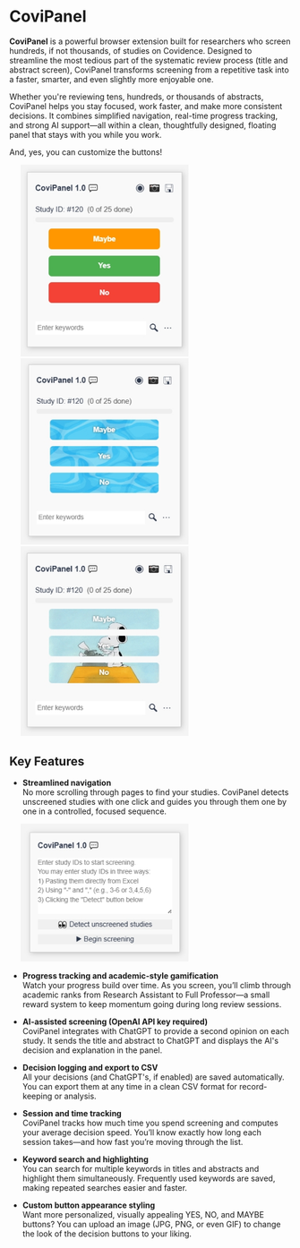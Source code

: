 # CoviPanel

**CoviPanel** is a powerful browser extension built for researchers who screen hundreds, if not thousands, of studies on Covidence. Designed to streamline the most tedious part of the systematic review process (title and abstract screen), CoviPanel transforms screening from a repetitive task into a faster, smarter, and even slightly more enjoyable one.

Whether you're reviewing tens, hundreds, or thousands of abstracts, CoviPanel helps you stay focused, work faster, and make more consistent decisions. It combines simplified navigation, real-time progress tracking, and strong AI support—all within a clean, thoughtfully designed, floating panel that stays with you while you work.
<!-- 
![main panel full](/ui/MainPanelFull.png)
-->

And, yes, you can customize the buttons!
<p align="left">
  <img src="ui/mainpanel1.png" alt="main panel 1" width="300" style="margin-left: 20px;" />
  <img src="ui/mainpanel2.png" alt="main panel 2" width="300" style="margin-left: 20px;" />
  <img src="ui/mainpanel3.png" alt="main panel 3" width="300" style="margin-left: 20px;" />
</p>

## Key Features

- **Streamlined navigation**  
  No more scrolling through pages to find your studies. CoviPanel detects unscreened studies with one click and guides you through them one by one in a controlled, focused sequence. 

<p align="left">
  <img src="ui/StartPanel.png" alt="start panel" width="300" style="margin-left: 20px;" />
</p>

- **Progress tracking and academic-style gamification**  
  Watch your progress build over time. As you screen, you’ll climb through academic ranks from Research Assistant to Full Professor—a small reward system to keep momentum going during long review sessions.

- **AI-assisted screening (OpenAI API key required)**  
  CoviPanel integrates with ChatGPT to provide a second opinion on each study. It sends the title and abstract to ChatGPT and displays the AI's decision and explanation in the panel. 

- **Decision logging and export to CSV**  
  All your decisions (and ChatGPT's, if enabled) are saved automatically. You can export them at any time in a clean CSV format for record-keeping or analysis.

- **Session and time tracking**  
  CoviPanel tracks how much time you spend screening and computes your average decision speed. You’ll know exactly how long each session takes—and how fast you’re moving through the list.

- **Keyword search and highlighting**  
  You can search for multiple keywords in titles and abstracts and highlight them simultaneously. Frequently used keywords are saved, making repeated searches easier and faster.

- **Custom button appearance styling**  
  Want more personalized, visually appealing YES, NO, and MAYBE buttons? You can upload an image (JPG, PNG, or even GIF) to change the look of the decision buttons to your liking.



